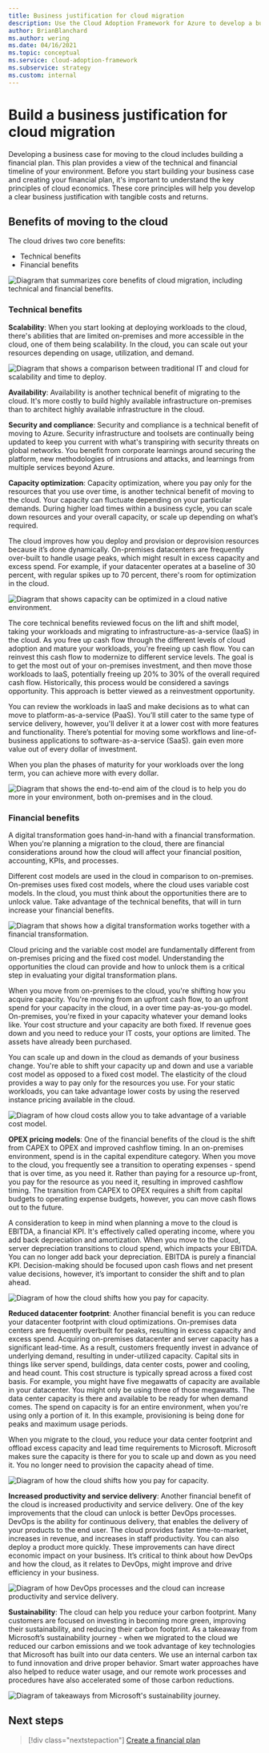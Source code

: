 ```yaml
---
title: Business justification for cloud migration
description: Use the Cloud Adoption Framework for Azure to develop a business justification for cloud migration.
author: BrianBlanchard
ms.author: wering
ms.date: 04/16/2021
ms.topic: conceptual
ms.service: cloud-adoption-framework
ms.subservice: strategy
ms.custom: internal
---
```


# Build a business justification for cloud migration

Developing a business case for moving to the cloud includes building a financial plan. This plan provides a view of the technical and financial timeline of your environment. Before you start building your business case and creating your financial plan, it's important to understand the key principles of cloud economics. These core principles will help you develop a clear business justification with tangible costs and returns.

## Benefits of moving to the cloud

The cloud drives two core benefits:

- Technical benefits
- Financial benefits

![Diagram that summarizes core benefits of cloud migration, including technical and financial benefits.](media/cloud-migration-business-case/benefits-cloud-migration.png)

### Technical benefits

**Scalability**: When you start looking at deploying workloads to the cloud, there's abilities that are limited on-premises and more accessible in the cloud, one of them being scalability. In the cloud, you can scale out your resources depending on usage, utilization, and demand.

![Diagram that shows a comparison between traditional IT and cloud for scalability and time to deploy.](media/cloud-migration-business-case/scalability-tune-deploy.png)

**Availability**: Availability is another technical benefit of migrating to the cloud. It's more costly to build highly available infrastructure on-premises than to architect highly available infrastructure in the cloud.

**Security and compliance**: Security and compliance is a technical benefit of moving to Azure. Security infrastructure and toolsets are continually being updated to keep you current with what's transpiring with security threats on global networks. You benefit from corporate learnings around securing the platform, new methodologies of intrusions and attacks, and learnings from multiple services beyond Azure.

**Capacity optimization**: Capacity optimization, where you pay only for the resources that you use over time, is another technical benefit of moving to the cloud. Your capacity can fluctuate depending on your particular demands. During higher load times within a business cycle, you can scale down resources and your overall capacity, or scale up depending on what’s required.

 The cloud improves how you deploy and provision or deprovision resources because it’s done dynamically. On-premises datacenters are frequently over-built to handle usage peaks, which might result in excess capacity and excess spend. For example, if your datacenter operates at a baseline of 30 percent, with regular spikes up to 70 percent, there's room for optimization in the cloud.

![Diagram that shows capacity can be optimized in a cloud native environment.](media/cloud-migration-business-case/capacity-usage-optimization.png)

The core technical benefits reviewed focus on the lift and shift model, taking your workloads and migrating to infrastructure-as-a-service (IaaS) in the cloud. As you free up cash flow through the different levels of cloud adoption and mature your workloads, you're freeing up cash flow. You can reinvest this cash flow to modernize to different service levels. The goal is to get the most out of your on-premises investment, and then move those workloads to IaaS, potentially freeing up 20% to 30% of the overall required cash flow. Historically, this process would be considered a savings opportunity. This approach is better viewed as a reinvestment opportunity.

You can review the workloads in IaaS and make decisions as to what can move to platform-as-a-service (PaaS). You’ll still cater to the same type of service delivery, however, you'll deliver it at a lower cost with more features and functionality. There’s potential for moving some workflows and line-of-business applications to software-as-a-service (SaaS). gain even more value out of every dollar of investment.

When you plan the phases of maturity for your workloads over the long term, you can achieve more with every dollar.

![Diagram that shows the end-to-end aim of the cloud is to help you do more in your environment, both on-premises and in the cloud.](media/cloud-migration-business-case/aim-of-cloud.png)

### Financial benefits

A digital transformation goes hand-in-hand with a financial transformation. When you're planning a migration to the cloud, there are financial considerations around how the cloud will affect your financial position, accounting, KPIs, and processes.

 Different cost models are used in the cloud in comparison to on-premises. On-premises uses fixed cost models, where the cloud uses variable cost models. In the cloud, you must think about the opportunities there are to unlock value. Take advantage of the technical benefits, that will in turn increase your financial benefits.

![Diagram that shows how a digital transformation works together with a financial transformation.](media/cloud-migration-business-case/unlock-financial-value.png)

Cloud pricing and the variable cost model are fundamentally different from on-premises pricing and the fixed cost model. Understanding the opportunities the cloud can provide and how to unlock them is a critical step in evaluating your digital transformation plans.

When you move from on-premises to the cloud, you're shifting how you acquire capacity. You're moving from an upfront cash flow, to an upfront spend for your capacity in the cloud, in a over time pay-as-you-go model. On-premises, you're fixed in your capacity whatever your demand looks like. Your cost structure and your capacity are both fixed. If revenue goes down and you need to reduce your IT costs, your options are limited. The assets have already been purchased.

You can scale up and down in the cloud as demands of your business change. You're able to shift your capacity up and down and use a variable cost model as opposed to a fixed cost model. The elasticity of the cloud provides a way to pay only for the resources you use. For your static workloads, you can take advantage lower costs by using the reserved instance pricing available in the cloud.

![Diagram of how cloud costs allow you to take advantage of a variable cost model.](media/cloud-migration-business-case/how-cloud-pricing.png)

**OPEX pricing models**: One of the financial benefits of the cloud is the shift from CAPEX to OPEX and improved cashflow timing. In an on-premises environment, spend is in the capital expenditure category. When you move to the cloud, you frequently see a transition to operating expenses - spend that is over time, as you need it. Rather than paying for a resource up-front, you pay for the resource as you need it, resulting in improved cashflow timing. The transition from CAPEX to OPEX requires a shift from capital budgets to operating expense budgets, however, you can move cash flows out to the future.

A consideration to keep in mind when planning a move to the cloud is EBITDA, a financial KPI. It's effectively called operating income, where you add back depreciation and amortization. When you move to the cloud, server depreciation transitions to cloud spend, which impacts your EBITDA. You can no longer add back your depreciation. EBITDA is purely a financial KPI. Decision-making should be focused upon cash flows and net present value decisions, however, it’s important to consider the shift and to plan ahead.

![Diagram of how the cloud shifts how you pay for capacity.](media/cloud-migration-business-case/shift-pay-capacity.png)

**Reduced datacenter footprint**: Another financial benefit is you can reduce your datacenter footprint with cloud optimizations. On-premises data centers are frequently overbuilt for peaks, resulting in excess capacity and excess spend. Acquiring on-premises datacenter and server capacity has a significant lead-time. As a result, customers frequently invest in advance of underlying demand, resulting in under-utilized capacity. Capital sits in things like server spend, buildings, data center costs, power and cooling, and head count. This cost structure is typically spread across a fixed cost basis. For example, you might have five megawatts of capacity are available in your datacenter. You might only be using three of those megawatts. The data center capacity is there and available to be ready for when demand comes. The spend on capacity is for an entire environment, when you're using only a portion of it. In this example, provisioning is being done for peaks and maximum usage periods.

When you migrate to the cloud, you reduce your data center footprint and offload excess capacity and lead time requirements to Microsoft. Microsoft makes sure the capacity is there for you to scale up and down as you need it. You no longer need to provision the capacity ahead of time.

![Diagram of how the cloud shifts how you pay for capacity.](media/cloud-migration-business-case/reduction-datacenter-footprint.png)

**Increased productivity and service delivery**: Another financial benefit of the cloud is increased productivity and service delivery. One of the key improvements that the cloud can unlock is better DevOps processes. DevOps is the ability for continuous delivery, that enables the delivery of your products to the end user. The cloud provides faster time-to-market, increases in revenue, and increases in staff productivity. You can also deploy a product more quickly. These improvements can have direct economic impact on your business. It’s critical to think about how DevOps and how the cloud, as it relates to DevOps, might improve and drive efficiency in your business.

![Diagram of how DevOps processes and the cloud can increase productivity and service delivery.](media/cloud-migration-business-case/productivity-service-delivery.png)

**Sustainability**: The cloud can help you reduce your carbon footprint. Many customers are focused on investing in becoming more green, improving their sustainability, and reducing their carbon footprint. As a takeaway from Microsoft’s sustainability journey - when we migrated to the cloud we reduced our carbon emissions and we took advantage of key technologies that Microsoft has built into our data centers. We use an internal carbon tax to fund innovation and drive proper behavior. Smart water approaches have also helped to reduce water usage, and our remote work processes and procedures have also accelerated some of those carbon reductions.

![Diagram of takeaways from Microsoft's sustainability journey.](media/cloud-migration-business-case/takeaways-sustainability-journey.png)

## Next steps

> [!div class="nextstepaction"]
> [Create a financial plan](./financial-models.md)
